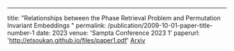---
title: "Relationships between the Phase Retrieval Problem and Permutation Invariant Embeddings "
permalink: /publication/2009-10-01-paper-title-number-1
date: 2023
venue: 'Sampta Conference 2023 1'
paperurl: 'http://etsoukan.github.io/files/paper1.pdf'
[Arxiv](http://academicpages.github.io/files/paper1.pdf)